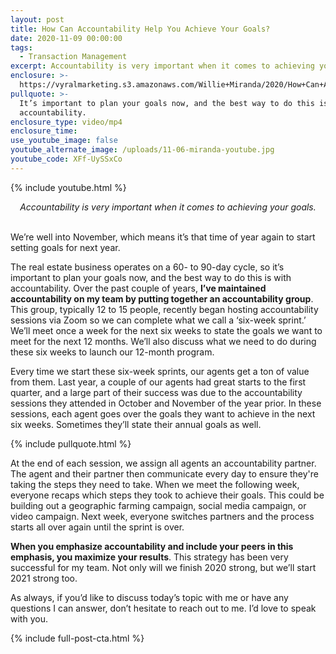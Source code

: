 ```yaml
---
layout: post
title: How Can Accountability Help You Achieve Your Goals?
date: 2020-11-09 00:00:00
tags:
  - Transaction Management
excerpt: Accountability is very important when it comes to achieving your goals.
enclosure: >-
  https://vyralmarketing.s3.amazonaws.com/Willie+Miranda/2020/How+Can+Accountability+Help+You+Achieve+Your+Goals.mp4
pullquote: >-
  It’s important to plan your goals now, and the best way to do this is with
  accountability.
enclosure_type: video/mp4
enclosure_time:
use_youtube_image: false
youtube_alternate_image: /uploads/11-06-miranda-youtube.jpg
youtube_code: XFf-UySSxCo
---
```


{% include youtube.html %}

<center><em>Accountability is very important when it comes to achieving your goals.</em></center>

<br>We’re well into November, which means it’s that time of year again to start setting goals for next year.

The real estate business operates on a 60- to 90-day cycle, so it’s important to plan your goals now, and the best way to do this is with accountability. Over the past couple of years, **I’ve maintained accountability on my team by putting together an accountability group**. This group, typically 12 to 15 people, recently began hosting accountability sessions via Zoom so we can complete what we call a ‘six-week sprint.’ We’ll meet once a week for the next six weeks to state the goals we want to meet for the next 12 months. We’ll also discuss what we need to do during these six weeks to launch our 12-month program.

Every time we start these six-week sprints, our agents get a ton of value from them. Last year, a couple of our agents had great starts to the first quarter, and a large part of their success was due to the accountability sessions they attended in October and November of the year prior. In these sessions, each agent goes over the goals they want to achieve in the next six weeks. Sometimes they’ll state their annual goals as well.

{% include pullquote.html %}

At the end of each session, we assign all agents an accountability partner. The agent and their partner then communicate every day to ensure they're taking the steps they need to take. When we meet the following week, everyone recaps which steps they took to achieve their goals. This could be building out a geographic farming campaign, social media campaign, or video campaign. Next week, everyone switches partners and the process starts all over again until the sprint is over.

**When you emphasize accountability and include your peers in this emphasis, you maximize your results**. This strategy has been very successful for my team. Not only will we finish 2020 strong, but we’ll start 2021 strong too.

As always, if you’d like to discuss today’s topic with me or have any questions I can answer, don’t hesitate to reach out to me. I’d love to speak with you.

{% include full-post-cta.html %}